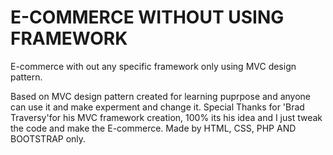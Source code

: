 # E-COMMERCE WITHOUT USING FRAMEWORK
E-commerce with out any specific framework only using  MVC  design pattern.

Based on MVC design pattern created for learning puprpose and anyone can use it and make experment and change it.
Special Thanks for 'Brad Traversy'for his MVC framework creation, 100% its his idea and I just tweak the code and make the E-commerce. 
Made by HTML, CSS, PHP AND BOOTSTRAP only. 
